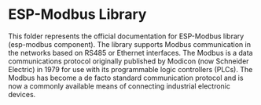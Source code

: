 # ESP-Modbus Library

This folder represents the official documentation for ESP-Modbus library (esp-modbus component).
The library supports Modbus communication in the networks based on RS485 or Ethernet interfaces.
The Modbus is a data communications protocol originally published by Modicon (now Schneider Electric) in 1979 for use with its programmable logic controllers (PLCs).
The Modbus has become a de facto standard communication protocol and is now a commonly available means of connecting industrial electronic devices.

